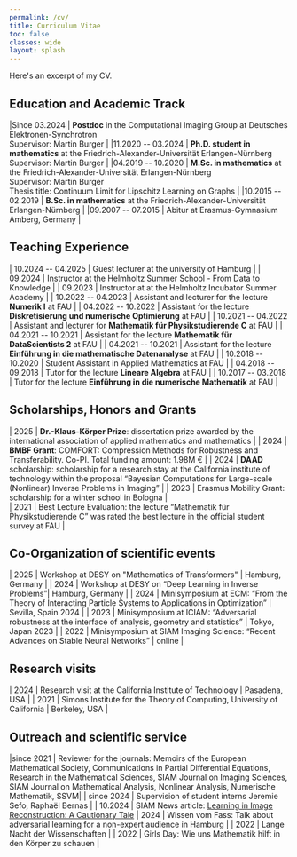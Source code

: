 ```yaml
---
permalink: /cv/
title: Curriculum Vitae
toc: false
classes: wide
layout: splash
---
```


Here's an excerpt of my CV.


## Education and Academic Track

|Since 03.2024       | **Postdoc** in the Computational Imaging Group at Deutsches Elektronen-Synchrotron <br /> Supervisor: Martin Burger |
|11.2020 -- 03.2024  | **Ph.D. student in mathematics** at the Friedrich-Alexander-Universität Erlangen-Nürnberg <br /> Supervisor: Martin Burger |
|04.2019 -- 10.2020  | **M.Sc. in mathematics** at the Friedrich-Alexander-Universität Erlangen-Nürnberg <br /> Supervisor: Martin Burger <br /> Thesis title: Continuum Limit for Lipschitz Learning on Graphs |
|10.2015 -- 02.2019  | **B.Sc. in mathematics** at the Friedrich-Alexander-Universität Erlangen-Nürnberg |
|09.2007 -- 07.2015  | Abitur at Erasmus-Gymnasium Amberg, Germany |

## Teaching Experience

| 10.2024 -- 04.2025 | Guest lecturer at the university of Hamburg                                       |
| 09.2024            | Instructor at the Helmholtz Summer School - From Data to Knowledge                |
| 09.2023            | Instructor at at the Helmholtz Incubator Summer Academy                           |
| 10.2022 -- 04.2023 | Assistant and lecturer for the lecture **Numerik I** at FAU                       |
| 04.2022 -- 10.2022 | Assistant for the lecture **Diskretisierung und numerische Optimierung** at FAU   |
| 10.2021 -- 04.2022 | Assistant and lecturer for **Mathematik für Physikstudierende C** at FAU          |
| 04.2021 -- 10.2021 | Assistant for the lecture **Mathematik für DataScientists 2** at FAU              |
| 04.2021 -- 10.2021 | Assistant for the lecture **Einführung in die mathematische Datenanalyse** at FAU |
| 10.2018 -- 10.2020 | Student Assistant in Applied Mathematics at FAU                                   |
| 04.2018 -- 09.2018 | Tutor for the lecture **Lineare Algebra** at FAU                                  |
| 10.2017 -- 03.2018 | Tutor for the lecture **Einführung in die numerische Mathematik** at FAU          |

## Scholarships, Honors and Grants

| 2025               | **Dr.-Klaus-Körper Prize**: dissertation prize awarded by the international association of applied mathematics and mathematics                                                                       |
| 2024               | **BMBF Grant**: COMFORT: Compression Methods for Robustness and Transferability. Co-PI. Total funding amount: 1.98M €                                                                                |
| 2024               | **DAAD** scholarship: scholarship for a research stay at the California institute of technology within the proposal “Bayesian Computations for Large-scale (Nonlinear) Inverse Problems in Imaging”  |
| 2023               | Erasmus Mobility Grant: scholarship for a winter school in Bologna                                                                                                                                   |  
| 2021               | Best Lecture Evaluation: the lecture “Mathematik für Physikstudierende C” was rated the best lecture in the official student survey at FAU                                                           |

## Co-Organization of scientific events

| 2025 | Workshop at DESY on "Mathematics of Transformers" | Hamburg, Germany |
| 2024 | Workshop at DESY on “Deep Learning in Inverse Problems”| Hamburg, Germany |
| 2024 | Minisymposium at ECM: “From the Theory of Interacting Particle Systems to Applications in Optimization” | Sevilla, Spain 2024 |
| 2023 | Minisymposium at ICIAM: “Adversarial robustness at the interface of analysis, geometry and statistics”  | Tokyo, Japan 2023 |
| 2022 | Minisymposium at SIAM Imaging Science: “Recent Advances on Stable Neural Networks” | online |

## Research visits

| 2024 | Research visit at the California Institute of Technology              | Pasadena, USA |
| 2021 | Simons Institute for the Theory of Computing, University of California | Berkeley, USA |

## Outreach and scientific service

|since 2021 | Reviewer for the journals: Memoirs of the European Mathematical Society, Communications in Partial Differential Equations, Research in the Mathematical Sciences, SIAM Journal on Imaging Sciences, SIAM Journal on Mathematical Analysis, Nonlinear Analysis, Numerische Mathematik, SSVM|
| since 2024 | Supervision of student interns Jeremie Sefo, Raphaël Bernas |
| 10.2024    | SIAM News article: [Learning in Image Reconstruction: A Cautionary Tale](https://sinews.siam.org/Details-Page/learning-in-image-reconstruction-a-cautionary-tale)
| 2024       | Wissen vom Fass: Talk about adversarial learning for a non-expert audience in Hamburg |
| 2022       | Lange Nacht der Wissenschaften |
| 2022       | Girls Day: Wie uns Mathematik hilft in den Körper zu schauen |